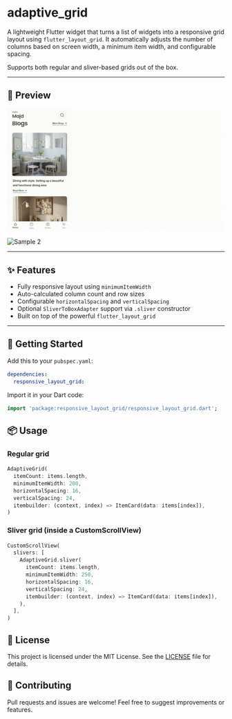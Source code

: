 # adaptive_grid

A lightweight Flutter widget that turns a list of widgets into a responsive grid layout using `flutter_layout_grid`. It automatically adjusts the number of columns based on screen width, a minimum item width, and configurable spacing.

Supports both regular and sliver-based grids out of the box.

---

## 👀 Preview
![Sample 1](https://raw.githubusercontent.com/MajdHajHmidi/adaptive_grid/master/example/Adaptive%20Grid%20-%20Blogs.gif)

![Sample 2](https://raw.githubusercontent.com/MajdHajHmidi/adaptive_grid/master/example/Adaptive%20Grid%20-%20Products.gif)

---

## ✨ Features

- Fully responsive layout using `minimumItemWidth`
- Auto-calculated column count and row sizes
- Configurable `horizontalSpacing` and `verticalSpacing`
- Optional `SliverToBoxAdapter` support via `.sliver` constructor
- Built on top of the powerful `flutter_layout_grid`

---

## 🚀 Getting Started

Add this to your `pubspec.yaml`:

```yaml
dependencies:
  responsive_layout_grid:
```

Import it in your Dart code:
```dart
import 'package:responsive_layout_grid/responsive_layout_grid.dart';
```

## 📦 Usage
### Regular grid
```dart
AdaptiveGrid(
  itemCount: items.length,
  minimumItemWidth: 200,
  horizontalSpacing: 16,
  verticalSpacing: 24,
  itembuilder: (context, index) => ItemCard(data: items[index]),
)
```

### Sliver grid (inside a CustomScrollView)
```dart
CustomScrollView(
  slivers: [
    AdaptiveGrid.sliver(
      itemCount: items.length,
      minimumItemWidth: 250,
      horizontalSpacing: 16,
      verticalSpacing: 24,
      itembuilder: (context, index) => ItemCard(data: items[index]),
    ),
  ],
)
```

## 📄 License

This project is licensed under the MIT License. See the [LICENSE](LICENSE) file for details.

## 🙌 Contributing

Pull requests and issues are welcome! Feel free to suggest improvements or features.
